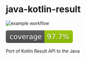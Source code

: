 # java-kotlin-result


![example workflow](https://github.com/skopylov58/java-kotlin-result/actions/workflows/gradle.yml/badge.svg)

[![Coverage](.github/badges/jacoco.svg)](https://github.com/skopylov58/java-kotlin-result/actions/workflows/gradle.yml)

Port of Kotlin Result API to the Java



